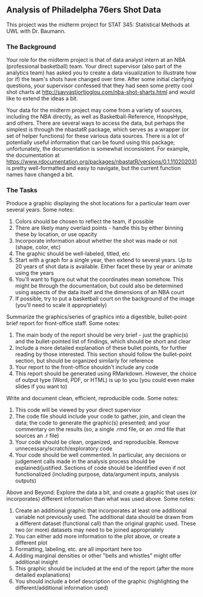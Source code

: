 ## Analysis of Philadelpha 76ers Shot Data

This project was the midterm project for STAT 345: Statistical Methods at UWL with Dr. Baumann. 

### The Background

Your role for the midterm project is that of data analyst intern at an NBA (professional basketball) team. Your direct supervisor (also part of the analytics team) has asked you to create a data visualization to illustrate how (or if) the team's shots have changed over time. After some initial clarifying questions, your supervisor confessed that they had seen some pretty cool shot charts at http://savvastjortjoglou.com/nba-shot-sharts.html and would like to extend the ideas a bit. 

Your data for the midterm project may come from a variety of sources, including the NBA directly, as well as Basketball-Reference, HoopsHype, and others. There are several ways to access the data, but perhaps the simplest is through the nbastatR package, which serves as a wrapper (or set of helper functions) for these various data sources. There is a lot of potentially useful information that can be found using this package; unfortunately, the documentation is somewhat inconsistent. For example, the documentation at https://www.rdocumentation.org/packages/nbastatR/versions/0.1.110202031 is pretty well-formatted and easy to navigate, but the current function names have changed a bit. 


### The Tasks

Produce a graphic displaying the shot locations for a particular team over several years. Some notes:
1. Colors should be chosen to reflect the team, if possible
2. There are likely many overlaid points - handle this by either binning these by location, or use opacity
3. Incorporate information about whether the shot was made or not (shape, color, etc)
4. The graphic should be well-labeled, titled, etc
5. Start with a graph for a single year, then extend to several years. Up to 20 years of shot data is available. Either facet these by year or animate using the years
6. You'll want to figure out what the coordinates mean somehow. This might be through the documentation, but could also be determined using aspects of the data itself and the dimensions of an NBA court
7. If possible, try to put a basketball court on the background of the image (you'll need to scale it appropriately)

Summarize the graphics/series of graphics into a digestible, bullet-point brief report for front-office staff. Some notes:
1. The main body of the report should be very brief - just the graphic(s) and the bullet-pointed list of findings, which should be short and clear
2. Include a more detailed explanation of these bullet points, for further reading by those interested. This section should follow the bullet-point section, but should be organized similarly for reference
3. Your report to the front-office shouldn't include any code
4. This report should be generated using RMarkdown. However, the choice of output type (Word, PDF, or HTML) is up to you (you could even make slides if you want to)

Write and document clean, efficient, reproducible code. Some notes:
1. This code will be viewed by your direct supervisor
2. The code file should include your code to gather, join, and clean the data; the code to generate the graphic(s) presented; and your commentary on the results (so, a single .rmd file, or an .rmd file that sources an .r file)
3. Your code should be clean, organized, and reproducible. Remove unnecessary/scratch/exploratory code
4. Your code should be well commented. In particular, any decisions or judgement calls made in the analysis process should be explained/justified. Sections of code should be identified even if not functionalized (including purpose, data/argument inputs, analysis outputs)

Above and Beyond: Explore the data a bit, and create a graphic that uses (or incorporates) different information than what was used above. Some notes: 
1. Create an additional graphic that incorporates at least one additional variable not previously used. The additional data should be drawn from a different dataset (functional call) than the original graphic used. These two (or more) datasets may need to be joined appropriately
2. You can either add more information to the plot above, or create a different plot
3. Formatting, labeling, etc. are all important here too
4. Adding marginal densities or other "bells and whistles" might offer additional insight
5. This graphic should be included at the end of the report (after the more detailed explanations)
6. You should include a brief description of the graphic (highlighting the different/additional information used)
